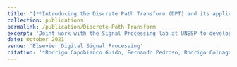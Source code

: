 ```yaml
---
title: "[**Introducing the Discrete Path Transform (DPT) and its applications in signal analysis, artefact removal, and spoken word recognition**](https://www.sciencedirect.com/science/article/abs/pii/S1051200421001974)"
collection: publications
permalink: /publication/Discrete-Path-Transform
excerpt: 'Joint work with the Signal Processing lab at UNESP to develop a novel transform, designed to serve as a new tool for handcrafted feature extraction (FE). It improves the elementary analysis provided by signal energy (E) and enhances the humble spectral investigation granted by zero-crossing rates (ZCR). Python code is presented [here](https://github.com/jogisuda/Discrete-Path-Transform) for both the DPT as well as the inverse transform, IDPT, allowing for perfect reconstruction of the signal.'
date: October 2021
venue: 'Elsevier Digital Signal Processing'
citation: '*Rodrigo Capobianco Guido, Fernando Pedroso, Rodrigo Colnago Contreras, Luciene Cavalcanti Rodrigues, Emanuel Guariglia, **Jogi Suda Neto** *'
---
```

